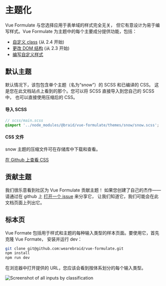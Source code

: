 # 主题化

Vue Formulate 与您选择应用于表单域的样式完全无关，
但它有意设计为易于编写样式。Vue Formulate 为主题中的每个主要成分提供功能，包括：

- [自定义 class](/zh/guide/theming/customizing-classes) (从 2.4 开始)
- [更改 DOM 结构](/zh/guide/inputs/slots) (从 2.3 开始)
- [编写自定义样式](/zh/guide/theming/styling-tips)

## 默认主题

默认情况下，该包包含单个主题（名为“snow”）的 SCSS 和已编译的 CSS。
这是您在此文档站点上看到的那个。您可以将 SCSS 直接导入到您自己的 SCSS 中，
也可以直接使用压缩后的 CSS。

#### 导入 SCSS

```scss
// scss/main.scss
@import '../node_modules/@braid/vue-formulate/themes/snow/snow.scss';
```

#### CSS 文件

snow 主题的压缩文件可在存储库中下载和查看。

[在 Github 上查看 CSS](https://github.com/wearebraid/vue-formulate/blob/master/dist/snow.min.css)

## 贡献主题

我们很乐意看到社区为 Vue Formulate 贡献主题！
如果您创建了自己的杰作——请通过在 github 上 [打开一个 issue](https://github.com/wearebraid/vue-formulate/issues/new?assignees=&labels=feature+request&template=feature_request.md&title=I%E2%80%99d%20like%20to%20contribute%20a%20theme!) 来分享它，
让我们知道它，我们可能会在此文档页面上列出它。

## 标本页

Vue Formate 包括用于样式和主题的每种输入类型的样本页面。要使用它，首先克隆 Vue Formate，
安装并运行 dev：

```sh
git clone git@github.com:wearebraid/vue-formulate.git
npm install
npm run dev
```

在浏览器中打开提供的 URL，您应该会看到按体系划分的每个输入类型。

![Screenshot of all inputs by classification](./specimen.png)
